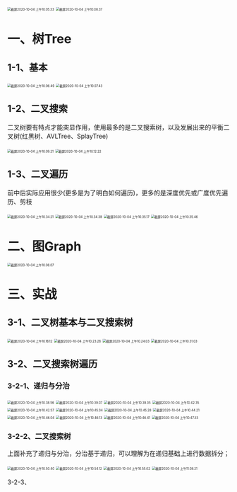<img src="https://leibnize-picbed.oss-cn-shenzhen.aliyuncs.com/img/20201004100535.png" alt="截屏2020-10-04 上午10.05.33" style="zoom:50%;" />

<img src="https://leibnize-picbed.oss-cn-shenzhen.aliyuncs.com/img/20201004100843.png" alt="截屏2020-10-04 上午10.08.37" style="zoom:50%;" />





# 一、树Tree

## 1-1、基本

<img src="https://leibnize-picbed.oss-cn-shenzhen.aliyuncs.com/img/20201004100654.png" alt="截屏2020-10-04 上午10.06.49" style="zoom:50%;" />

<img src="https://leibnize-picbed.oss-cn-shenzhen.aliyuncs.com/img/20201004100746.png" alt="截屏2020-10-04 上午10.07.43" style="zoom:50%;" />



## 1-2、二叉搜索

二叉树要有特点才能突显作用，使用最多的是二叉搜索树，以及发展出来的平衡二叉树(红黑树、AVLTree、SplayTree)

<img src="https://leibnize-picbed.oss-cn-shenzhen.aliyuncs.com/img/20201004100924.png" alt="截屏2020-10-04 上午10.09.21" style="zoom:50%;" />

<img src="https://leibnize-picbed.oss-cn-shenzhen.aliyuncs.com/img/20201004101228.png" alt="截屏2020-10-04 上午10.12.22" style="zoom:50%;" />



## 1-3、二叉遍历

前中后实际应用很少(更多是为了明白如何遍历)，更多的是深度优先或广度优先遍历、剪枝

<img src="https://leibnize-picbed.oss-cn-shenzhen.aliyuncs.com/img/20201004103424.png" alt="截屏2020-10-04 上午10.34.21" style="zoom:50%;" />

<img src="https://leibnize-picbed.oss-cn-shenzhen.aliyuncs.com/img/20201004103441.png" alt="截屏2020-10-04 上午10.34.38" style="zoom:50%;" />

<img src="https://leibnize-picbed.oss-cn-shenzhen.aliyuncs.com/img/20201004103520.png" alt="截屏2020-10-04 上午10.35.17" style="zoom:50%;" />

<img src="https://leibnize-picbed.oss-cn-shenzhen.aliyuncs.com/img/20201004103549.png" alt="截屏2020-10-04 上午10.35.46" style="zoom:50%;" />





# 二、图Graph

<img src="https://leibnize-picbed.oss-cn-shenzhen.aliyuncs.com/img/20201004100810.png" alt="截屏2020-10-04 上午10.08.07" style="zoom:50%;" />







# 三、实战

## 3-1、二叉树基本与二叉搜索树

<img src="https://leibnize-picbed.oss-cn-shenzhen.aliyuncs.com/img/20201004101615.png" alt="截屏2020-10-04 上午10.16.12" style="zoom:50%;" />

<img src="https://leibnize-picbed.oss-cn-shenzhen.aliyuncs.com/img/20201004102329.png" alt="截屏2020-10-04 上午10.23.26" style="zoom:50%;" />

<img src="https://leibnize-picbed.oss-cn-shenzhen.aliyuncs.com/img/20201004102407.png" alt="截屏2020-10-04 上午10.24.03" style="zoom:50%;" />

<img src="https://leibnize-picbed.oss-cn-shenzhen.aliyuncs.com/img/20201004103105.png" alt="截屏2020-10-04 上午10.31.03" style="zoom:50%;" />



## 3-2、二叉搜索树遍历

### 3-2-1、递归与分治

<img src="https://leibnize-picbed.oss-cn-shenzhen.aliyuncs.com/img/20201004103858.png" alt="截屏2020-10-04 上午10.38.56" style="zoom:50%;" />

<img src="https://leibnize-picbed.oss-cn-shenzhen.aliyuncs.com/img/20201004103909.png" alt="截屏2020-10-04 上午10.39.07" style="zoom:50%;" />

<img src="https://leibnize-picbed.oss-cn-shenzhen.aliyuncs.com/img/20201004103938.png" alt="截屏2020-10-04 上午10.39.35" style="zoom:50%;" />

<img src="https://leibnize-picbed.oss-cn-shenzhen.aliyuncs.com/img/20201004104237.png" alt="截屏2020-10-04 上午10.42.35" style="zoom:50%;" />

<img src="https://leibnize-picbed.oss-cn-shenzhen.aliyuncs.com/img/20201004104301.png" alt="截屏2020-10-04 上午10.42.57" style="zoom:50%;" />

<img src="https://leibnize-picbed.oss-cn-shenzhen.aliyuncs.com/img/20201004104511.png" alt="截屏2020-10-04 上午10.45.04" style="zoom:50%;" />

<img src="https://leibnize-picbed.oss-cn-shenzhen.aliyuncs.com/img/20201004104535.png" alt="截屏2020-10-04 上午10.45.28" style="zoom:50%;" />

<img src="https://leibnize-picbed.oss-cn-shenzhen.aliyuncs.com/img/20201004104423.png" alt="截屏2020-10-04 上午10.44.21" style="zoom:50%;" />



<img src="https://leibnize-picbed.oss-cn-shenzhen.aliyuncs.com/img/20201004104606.png" alt="截屏2020-10-04 上午10.46.04" style="zoom:50%;" />

<img src="https://leibnize-picbed.oss-cn-shenzhen.aliyuncs.com/img/20201004104616.png" alt="截屏2020-10-04 上午10.46.13" style="zoom:50%;" />

<img src="https://leibnize-picbed.oss-cn-shenzhen.aliyuncs.com/img/20201004104643.png" alt="截屏2020-10-04 上午10.46.41" style="zoom:50%;" />

<img src="https://leibnize-picbed.oss-cn-shenzhen.aliyuncs.com/img/20201004104739.png" alt="截屏2020-10-04 上午10.47.33" style="zoom:50%;" />



### 3-2-2、二叉搜索树

上面补充了递归与分治，分治基于递归，可以理解为在递归基础上进行数据拆分；

<img src="https://leibnize-picbed.oss-cn-shenzhen.aliyuncs.com/img/20201004105042.png" alt="截屏2020-10-04 上午10.50.40" style="zoom:50%;" />

<img src="https://leibnize-picbed.oss-cn-shenzhen.aliyuncs.com/img/20201004105415.png" alt="截屏2020-10-04 上午10.54.12" style="zoom:50%;" />

<img src="https://leibnize-picbed.oss-cn-shenzhen.aliyuncs.com/img/20201004105507.png" alt="截屏2020-10-04 上午10.55.02" style="zoom:50%;" />

<img src="https://leibnize-picbed.oss-cn-shenzhen.aliyuncs.com/img/20201004110825.png" alt="截屏2020-10-04 上午11.08.21" style="zoom:50%;" />

 



3-2-3、